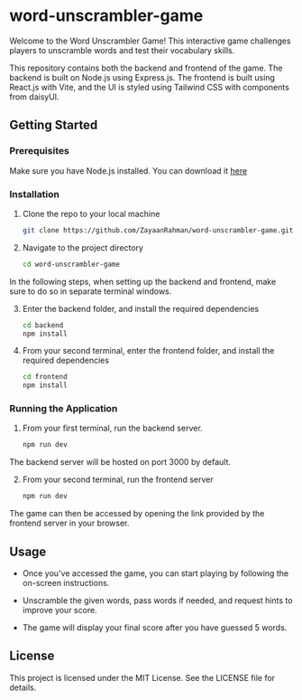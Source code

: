 # word-unscrambler-game

Welcome to the Word Unscrambler Game! This interactive game challenges players to unscramble words and test their vocabulary skills. 

This repository contains both the backend and frontend of the game. The backend is built on Node.js using Express.js. The frontend is built using React.js with Vite, and the UI is styled using Tailwind CSS with components from daisyUI.

## Getting Started

### Prerequisites

Make sure you have Node.js installed. You can download it [here](https://nodejs.org/en/)

### Installation

1. Clone the repo to your local machine
   ```sh
   git clone https://github.com/ZayaanRahman/word-unscrambler-game.git
   ```
2. Navigate to the project directory
   ```sh
   cd word-unscrambler-game
   ```

In the following steps, when setting up the backend and frontend, make sure to do so in separate terminal windows.


3. Enter the backend folder, and install the required dependencies
    ```sh
    cd backend
    npm install
    ```

4. From your second terminal, enter the frontend folder, and install the required dependencies
    ```sh
    cd frontend
    npm install
    ```

### Running the Application

1. From your first terminal, run the backend server. 
    ```sh
    npm run dev
    ```

The backend server will be hosted on port 3000 by default.

2. From your second terminal, run the frontend server
    ```sh
    npm run dev
    ```

The game can then be accessed by opening the link provided by the frontend server in your browser.

## Usage

* Once you've accessed the game, you can start playing by following the on-screen instructions.

* Unscramble the given words, pass words if needed, and request hints to improve your score.

* The game will display your final score after you have guessed 5 words.

## License

This project is licensed under the MIT License. See the LICENSE file for details.









